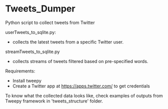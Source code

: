 # Tweets_Dumper
Python script to collect tweets from Twitter


userTweets_to_sqlite.py:
* collects the latest tweets from a specific Twitter user.

streamTweets_to_sqlite.py
* collects streams of tweets filtered based on pre-specified words.


Requirements:
* Install tweepy
* Create a Twitter app at https://apps.twitter.com/ to get credentials


To know what the collected data looks like, check examples of outputs from Tweepy framework in 'tweets_structure' folder.

